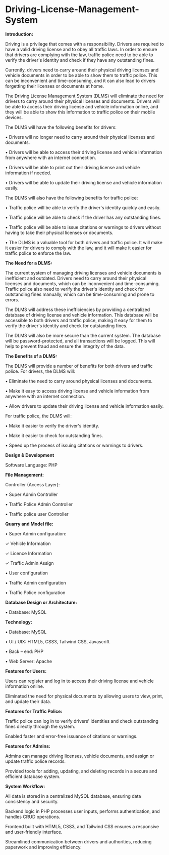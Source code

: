 # Driving-License-Management-System

**Introduction:**

Driving is a privilege that comes with a responsibility. Drivers are required to have a
valid driving license and to obey all traffic laws. In order to ensure that drivers are
complying with the law, traffic police need to be able to verify the driver's identity and
check if they have any outstanding fines.

Currently, drivers need to carry around their physical driving licenses and vehicle
documents in order to be able to show them to traffic police. This can be inconvenient
and time-consuming, and it can also lead to drivers forgetting their licenses or documents
at home.

The Driving License Management System (DLMS) will eliminate the need for drivers to
carry around their physical licenses and documents. Drivers will be able to access their
driving license and vehicle information online, and they will be able to show this
information to traffic police on their mobile devices.

The DLMS will have the following benefits for drivers:

• Drivers will no longer need to carry around their physical licenses and documents.

• Drivers will be able to access their driving license and vehicle information from
anywhere with an internet connection.

• Drivers will be able to print out their driving license and vehicle information if
needed.

• Drivers will be able to update their driving license and vehicle information easily.

The DLMS will also have the following benefits for traffic police:

• Traffic police will be able to verify the driver's identity quickly and easily.

• Traffic police will be able to check if the driver has any outstanding fines.

• Traffic police will be able to issue citations or warnings to drivers without having
to take their physical licenses or documents.

• The DLMS is a valuable tool for both drivers and traffic police. It will make it
easier for drivers to comply with the law, and it will make it easier for traffic
police to enforce the law.

**The Need for a DLMS:**

The current system of managing driving licenses and vehicle documents is inefficient and
outdated. Drivers need to carry around their physical licenses and documents, which can
be inconvenient and time-consuming. Traffic police also need to verify the driver's
identity and check for outstanding fines manually, which can be time-consuming and
prone to errors.

The DLMS will address these inefficiencies by providing a centralized database of
driving license and vehicle information. This database will be accessible to both drivers
and traffic police, making it easy for them to verify the driver's identity and check for
outstanding fines.

The DLMS will also be more secure than the current system. The database will be
password-protected, and all transactions will be logged. This will help to prevent fraud
and ensure the integrity of the data.

**The Benefits of a DLMS:**

The DLMS will provide a number of benefits for both drivers and traffic police. For
drivers, the DLMS will:

• Eliminate the need to carry around physical licenses and documents.

• Make it easy to access driving license and vehicle information from anywhere
with an internet connection.

• Allow drivers to update their driving license and vehicle information easily.

For traffic police, the DLMS will:

• Make it easier to verify the driver's identity.

• Make it easier to check for outstanding fines.

• Speed up the process of issuing citations or warnings to drivers.

**Design & Development**

Software Language: PHP

**File Management:**

Controller (Access Layer):

• Super Admin Controller

• Traffic Police Admin Controller

• Traffic police user Controller

**Quarry and Model file:**

• Super Admin configuration:

✓ Vehicle Information

✓ Licence Information

✓ Traffic Admin Assign

• User configuration

• Traffic Admin configuration

• Traffic Police configuration

**Database Design or Architecture:**

• Database: MySQL

**Technology:**

• Database: MySQL

• UI / UIX: HTML5, CSS3, Tailwind CSS, Javascrift

• Back – end: PHP

• Web Server: Apache


**Features for Users:**

Users can register and log in to access their driving license and vehicle information online.

Eliminated the need for physical documents by allowing users to view, print, and update their data.

**Features for Traffic Police:**

Traffic police can log in to verify drivers' identities and check outstanding fines directly through the system.

Enabled faster and error-free issuance of citations or warnings.

**Features for Admins:**

Admins can manage driving licenses, vehicle documents, and assign or update traffic police records.

Provided tools for adding, updating, and deleting records in a secure and efficient database system.

**System Workflow:**

All data is stored in a centralized MySQL database, ensuring data consistency and security.

Backend logic in PHP processes user inputs, performs authentication, and handles CRUD operations.

Frontend built with HTML5, CSS3, and Tailwind CSS ensures a responsive and user-friendly interface.

Streamlined communication between drivers and authorities, reducing paperwork and improving efficiency.
